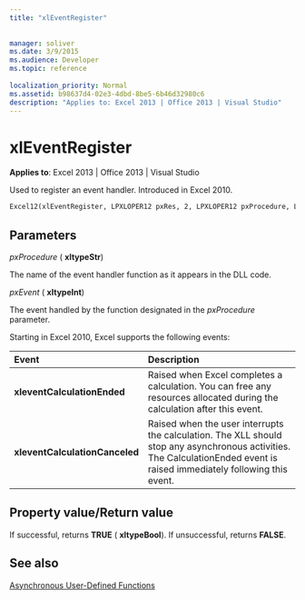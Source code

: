 ```yaml
---
title: "xlEventRegister"
 
 
manager: soliver
ms.date: 3/9/2015
ms.audience: Developer
ms.topic: reference
 
localization_priority: Normal
ms.assetid: b98637d4-02e3-4dbd-8be5-6b46d32980c6
description: "Applies to: Excel 2013 | Office 2013 | Visual Studio"
---
```


# xlEventRegister

 **Applies to**: Excel 2013 | Office 2013 | Visual Studio 
  
Used to register an event handler. Introduced in Excel 2010.
  
```vb
Excel12(xlEventRegister, LPXLOPER12 pxRes, 2, LPXLOPER12 pxProcedure, LPXLOPER12 pxEvent);
```

## Parameters

 _pxProcedure_ ( **xltypeStr**)
  
The name of the event handler function as it appears in the DLL code.
  
 _pxEvent_ ( **xltypeInt**)
  
The event handled by the function designated in the  _pxProcedure_ parameter. 
  
Starting in Excel 2010, Excel supports the following events:
  
|**Event**|**Description**|
|:-----|:-----|
|**xleventCalculationEnded** <br/> |Raised when Excel completes a calculation. You can free any resources allocated during the calculation after this event.  <br/> |
|**xleventCalculationCanceled** <br/> |Raised when the user interrupts the calculation. The XLL should stop any asynchronous activities. The CalculationEnded event is raised immediately following this event.  <br/> |
   
## Property value/Return value

If successful, returns **TRUE** ( **xltypeBool**). If unsuccessful, returns **FALSE**.
  
## See also



[Asynchronous User-Defined Functions](asynchronous-user-defined-functions.md)

